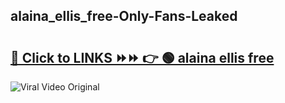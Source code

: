 
 ## alaina_ellis_free-Only-Fans-Leaked

# <h2><a href="https://clipsfans.com/alaina_ellis_free&ref=git">🔗 Click to LINKS ⏩⏩ 👉 🟢 alaina ellis free </a></h2>

<a href="https://clipsfans.com/alaina_ellis_free&ref=git" rel="nofollow" data-target="animated-image.originalLink"><img src="https://i.ibb.co.com/xMMVF88/686577567.gif" alt="Viral Video Original" style="max-width: 100%; display: inline-block;" data-target="animated-image.originalImage"></a>
